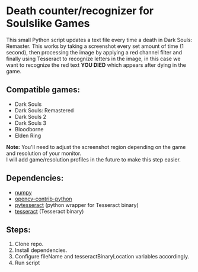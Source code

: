 # Death counter/recognizer for Soulslike Games
This small Python script updates a text file every time a death in Dark Souls: Remaster. This works by 
taking a screenshot every set amount of time (1 second), then processing the image by applying a red channel filter 
and finally using Tesseract to recognize letters in the image, in this case we want to recognize the red text **YOU DIED** which appears 
after dying in the game.

## Compatible games:

- Dark Souls
- Dark Souls: Remastered
- Dark Souls 2
- Dark Souls 3
- Bloodborne
- Elden Ring

**Note:** You'll need to adjust the screenshot region depending on the game and resolution of your monitor.
<br> I will add game/resolution profiles in the future to make this step easier.

## Dependencies:

- [numpy](https://pypi.org/project/numpy/)
- [opencv-contrib-python](https://pypi.org/project/opencv-contrib-python/)
- [pytesseract](https://pypi.org/project/pytesseract/) (python wrapper for Tesseract binary)
- [tesseract](https://github.com/UB-Mannheim/tesseract/wiki) (Tesseract binary)

## Steps:

1) Clone repo.
2) Install dependencies.
3) Configure fileName and tesseractBinaryLocation variables accordingly.
4) Run script 
